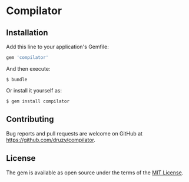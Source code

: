 # Compilator

## Installation

Add this line to your application's Gemfile:

```ruby
gem 'compilator'
```

And then execute:

    $ bundle

Or install it yourself as:

    $ gem install compilator

## Contributing

Bug reports and pull requests are welcome on GitHub at https://github.com/druzy/compilator.


## License

The gem is available as open source under the terms of the [MIT License](http://opensource.org/licenses/MIT).

